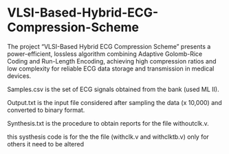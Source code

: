 # VLSI-Based-Hybrid-ECG-Compression-Scheme


The project “VLSI-Based Hybrid ECG Compression Scheme” presents a power-efficient, lossless algorithm combining Adaptive Golomb-Rice Coding and Run-Length Encoding, achieving high compression ratios and low complexity for reliable ECG data storage and transmission in medical devices.





Samples.csv is the set of ECG signals obtained from the bank (used ML II).

Output.txt is the input file considered  after sampling the data (x 10,000) and converted to binary format.

Synthesis.txt is the procedure to obtain reports for the file withoutclk.v.


this systhesis code is for the the file (withclk.v and withclktb.v) only 
for others it need to be altered
